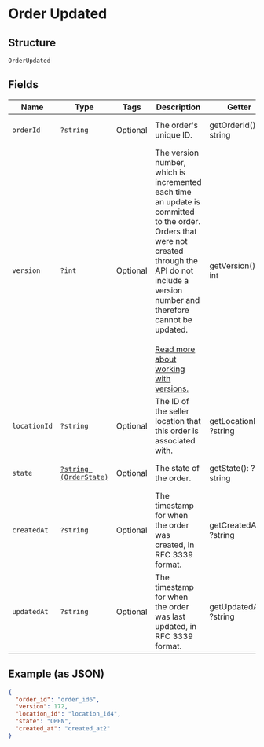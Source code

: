 
# Order Updated

## Structure

`OrderUpdated`

## Fields

| Name | Type | Tags | Description | Getter | Setter |
|  --- | --- | --- | --- | --- | --- |
| `orderId` | `?string` | Optional | The order's unique ID. | getOrderId(): ?string | setOrderId(?string orderId): void |
| `version` | `?int` | Optional | The version number, which is incremented each time an update is committed to the order.<br>Orders that were not created through the API do not include a version number and<br>therefore cannot be updated.<br><br>[Read more about working with versions.](https://developer.squareup.com/docs/orders-api/manage-orders#update-orders) | getVersion(): ?int | setVersion(?int version): void |
| `locationId` | `?string` | Optional | The ID of the seller location that this order is associated with. | getLocationId(): ?string | setLocationId(?string locationId): void |
| `state` | [`?string (OrderState)`](/doc/models/order-state.md) | Optional | The state of the order. | getState(): ?string | setState(?string state): void |
| `createdAt` | `?string` | Optional | The timestamp for when the order was created, in RFC 3339 format. | getCreatedAt(): ?string | setCreatedAt(?string createdAt): void |
| `updatedAt` | `?string` | Optional | The timestamp for when the order was last updated, in RFC 3339 format. | getUpdatedAt(): ?string | setUpdatedAt(?string updatedAt): void |

## Example (as JSON)

```json
{
  "order_id": "order_id6",
  "version": 172,
  "location_id": "location_id4",
  "state": "OPEN",
  "created_at": "created_at2"
}
```

